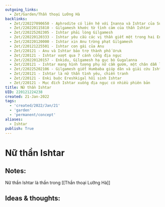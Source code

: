 ```yaml
---
outgoing_links:
  - Zet/Garden/Thần thoại Lưỡng Hà
backlinks:
  - Zet/220227090650 - Aphrodite có liên hệ với Inanna và Ishtar của Sumer
  - Zet/220220115810 - Gilgamesh khước từ tình cảm của thần Ishtar
  - Zet/220225202305 - Ishtar phải lòng Gilgamesh
  - Zet/220220120333 - Ishtar yêu cầu các vị thần giết một trong hai Enkidu và Gilgamesh
  - Zet/220220120000 - Ishtar xin Anu trừng phạt Gilgamesh
  - Zet/220121225501 - Ishtar con gái của Anu
  - Zet/220121 - Anu và Ishtar bảo trợ thành phố Uruk
  - Zet/220121 - Ishtar vượt qua 7 cánh cổng địa ngục
  - Zet/220220120157 - Enkidu, Gilgamesh hạ gục bò Gugalanna
  - Zet/220121 - Ishtar mang hình tượng phụ nữ cầm gươm, một chân dẫm lên sư tử
  - Zet/220225202106 - Gilgamesh giết Humbaba giúp dân và giải cứu Ishtar
  - Zet/220121 - Ishtar là nữ thần tình yêu, chiến tranh
  - Zet/220121 - Enki buộc Ereshkigal hồi sinh Ishtar
  - Zet/220121 - Mục đích Ishtar xuống địa ngục có nhiều phiên bản
title: Nữ thần Ishtar
UID: 220121224238
created: 21-Jan-2022
tags:
  - 'created/2022/Jan/21'
  - 'garden'
  - 'permanent/concept'
aliases:
  - Ishtar
publish: True
---
```

# Nữ thần Ishtar

## Notes:
Nữ thần Ishtar là thần trong [[Thần thoại Lưỡng Hà]]

## Ideas & thoughts:


